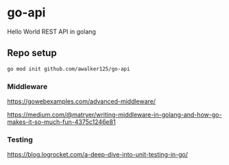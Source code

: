 # go-api

Hello World REST API in golang

## Repo setup

```bash
go mod init github.com/awalker125/go-api
```

### Middleware
<https://gowebexamples.com/advanced-middleware/>

<https://medium.com/@matryer/writing-middleware-in-golang-and-how-go-makes-it-so-much-fun-4375c1246e81>

### Testing
<https://blog.logrocket.com/a-deep-dive-into-unit-testing-in-go/>
